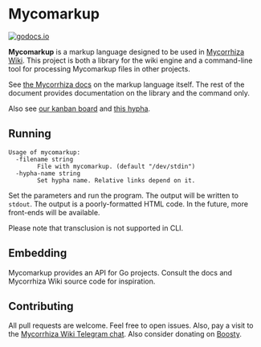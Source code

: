 # Mycomarkup
[![godocs.io](http://godocs.io/github.com/bouncepaw/mycomarkup?status.svg)](http://godocs.io/github.com/bouncepaw/mycomarkup)

**Mycomarkup** is a markup language designed to be used in [Mycorrhiza Wiki](https://mycorrhiza.wiki). This project is both a library for the wiki engine and a command-line tool for processing Mycomarkup files in other projects.

See [the Mycorrhiza docs](https://mycorrhiza.wiki/help/en/mycomarkup) on the markup language itself. The rest of the document provides documentation on the library and the command only.

Also see [our kanban board](https://github.com/bouncepaw/mycomarkup/projects/1) and [this hypha](https://mycorrhiza.wiki/hypha/release/roadmap).

## Running
```
Usage of mycomarkup:
  -filename string
        File with mycomarkup. (default "/dev/stdin")
  -hypha-name string
        Set hypha name. Relative links depend on it.
```

Set the parameters and run the program. The output will be written to `stdout`. The output is a poorly-formatted HTML code. In the future, more front-ends will be available.

Please note that transclusion is not supported in CLI.

## Embedding
Mycomarkup provides an API for Go projects. Consult the docs and Mycorrhiza Wiki source code for inspiration.

## Contributing
All pull requests are welcome. Feel free to open issues. Also, pay a visit to the [Mycorrhiza Wiki Telegram chat](https://t.me/mycorrhizadev). Also consider donating on [Boosty](https://boosty.to/bouncepaw).
